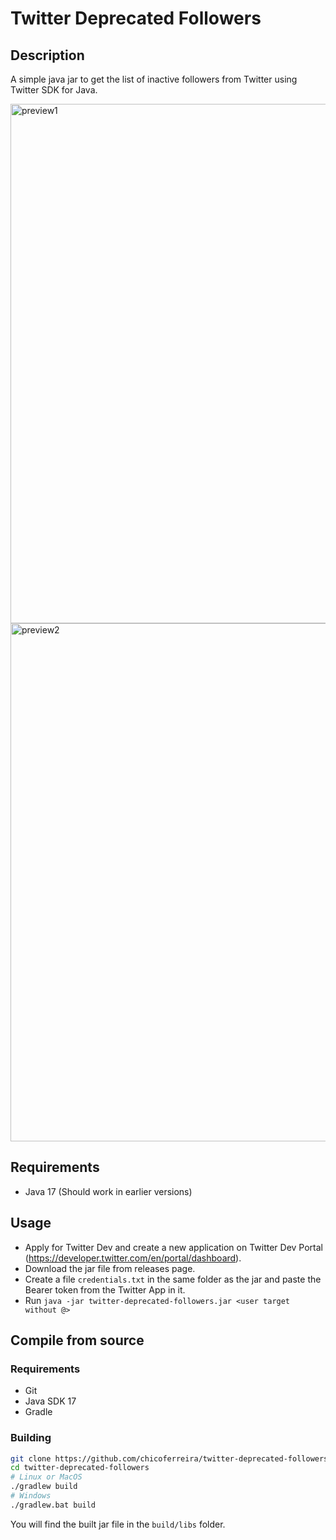 # Twitter Deprecated Followers

## Description

A simple java jar to get the list of inactive followers from Twitter using Twitter SDK for Java.

<img width="831" alt="preview1" src="https://user-images.githubusercontent.com/36338391/186306545-4720a3c6-815a-4749-93ed-c607a7c83a77.png">
<img width="829" alt="preview2" src="https://user-images.githubusercontent.com/36338391/186306579-c98e3a06-482a-4606-9189-063e83c396d3.png">

## Requirements

- Java 17 (Should work in earlier versions)

## Usage

- Apply for Twitter Dev and create a new application on Twitter Dev
  Portal (https://developer.twitter.com/en/portal/dashboard).
- Download the jar file from releases page.
- Create a file `credentials.txt` in the same folder as the jar and paste the Bearer token from the Twitter App in it.
- Run ```java -jar twitter-deprecated-followers.jar <user target without @>```

## Compile from source

### Requirements

- Git
- Java SDK 17
- Gradle

### Building
```bash
git clone https://github.com/chicoferreira/twitter-deprecated-followers
cd twitter-deprecated-followers
# Linux or MacOS
./gradlew build
# Windows
./gradlew.bat build
```
You will find the built jar file in the `build/libs` folder.
